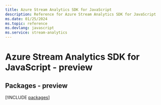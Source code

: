```yaml
---
title: Azure Stream Analytics SDK for JavaScript
description: Reference for Azure Stream Analytics SDK for JavaScript
ms.date: 01/25/2024
ms.topic: reference
ms.devlang: javascript
ms.service: stream-analytics
---
```

# Azure Stream Analytics SDK for JavaScript - preview
## Packages - preview
[!INCLUDE [packages](stream-analytics-index.md)]